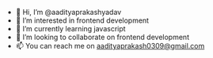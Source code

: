 - 👋 Hi, I’m @aadityaprakashyadav
- 👀 I’m interested in frontend development
- 🌱 I’m currently learning javascript
- 💞️ I’m looking to collaborate on frontend development
- 📫 You can reach me on aadityaprakash0309@gmail.com

<!---
aadityaprakashyadav/aadityaprakashyadav is a ✨ special ✨ repository because its `README.md` (this file) appears on your GitHub profile.
You can click the Preview link to take a look at your changes.
--->
